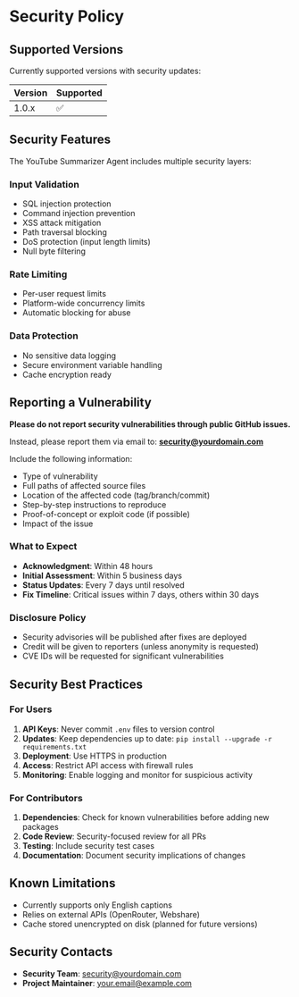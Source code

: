 # Security Policy

## Supported Versions

Currently supported versions with security updates:

| Version | Supported          |
| ------- | ------------------ |
| 1.0.x   | :white_check_mark: |

## Security Features

The YouTube Summarizer Agent includes multiple security layers:

### Input Validation
- SQL injection protection
- Command injection prevention
- XSS attack mitigation
- Path traversal blocking
- DoS protection (input length limits)
- Null byte filtering

### Rate Limiting
- Per-user request limits
- Platform-wide concurrency limits
- Automatic blocking for abuse

### Data Protection
- No sensitive data logging
- Secure environment variable handling
- Cache encryption ready

## Reporting a Vulnerability

**Please do not report security vulnerabilities through public GitHub issues.**

Instead, please report them via email to: **security@yourdomain.com**

Include the following information:
- Type of vulnerability
- Full paths of affected source files
- Location of the affected code (tag/branch/commit)
- Step-by-step instructions to reproduce
- Proof-of-concept or exploit code (if possible)
- Impact of the issue

### What to Expect

- **Acknowledgment**: Within 48 hours
- **Initial Assessment**: Within 5 business days
- **Status Updates**: Every 7 days until resolved
- **Fix Timeline**: Critical issues within 7 days, others within 30 days

### Disclosure Policy

- Security advisories will be published after fixes are deployed
- Credit will be given to reporters (unless anonymity is requested)
- CVE IDs will be requested for significant vulnerabilities

## Security Best Practices

### For Users

1. **API Keys**: Never commit `.env` files to version control
2. **Updates**: Keep dependencies up to date: `pip install --upgrade -r requirements.txt`
3. **Deployment**: Use HTTPS in production
4. **Access**: Restrict API access with firewall rules
5. **Monitoring**: Enable logging and monitor for suspicious activity

### For Contributors

1. **Dependencies**: Check for known vulnerabilities before adding new packages
2. **Code Review**: Security-focused review for all PRs
3. **Testing**: Include security test cases
4. **Documentation**: Document security implications of changes

## Known Limitations

- Currently supports only English captions
- Relies on external APIs (OpenRouter, Webshare)
- Cache stored unencrypted on disk (planned for future versions)

## Security Contacts

- **Security Team**: security@yourdomain.com
- **Project Maintainer**: your.email@example.com
